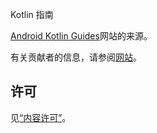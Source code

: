 Kotlin 指南

[Android Kotlin Guides][1]网站的来源。

有关贡献者的信息，请参阅[网站][2]。



许可
-------

见[“内容许可”][3]。



 [1]: https://msdx.github.io/kotlin-guides/
 [2]: https://msdx.github.io/kotlin-guides/contribute.html
 [3]: https://developer.android.com/license.html